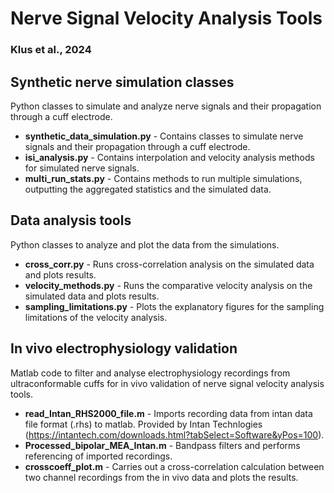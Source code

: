 # Nerve Signal Velocity Analysis Tools
### Klus et al., 2024

## Synthetic nerve simulation classes
Python classes to simulate and analyze nerve signals and their propagation through a cuff electrode.
- **synthetic_data_simulation.py** - Contains classes to simulate nerve signals and their propagation through a cuff electrode.
- **isi_analysis.py** - Contains interpolation and velocity analysis methods for simulated nerve signals.
- **multi_run_stats.py** - Contains methods to run multiple simulations, outputting the aggregated statistics and the simulated data.

## Data analysis tools
Python classes to analyze and plot the data from the simulations.
- **cross_corr.py** - Runs cross-correlation analysis on the simulated data and plots results.
- **velocity_methods.py** - Runs the comparative velocity analysis on the simulated data and plots results.
- **sampling_limitations.py** - Plots the explanatory figures for the sampling limitations of the velocity analysis.

## In vivo electrophysiology validation
Matlab code to filter and analyse electrophysiology recordings from ultraconformable cuffs for in vivo validation of nerve signal velocity analysis tools.
- **read_Intan_RHS2000_file.m** - Imports recording data from intan data file format (.rhs) to matlab. Provided by Intan Technlogies (https://intantech.com/downloads.html?tabSelect=Software&yPos=100).
- **Processed_bipolar_MEA_Intan.m** - Bandpass filters and performs referencing of imported recordings.
- **crosscoeff_plot.m** - Carries out a cross-correlation calculation between two channel recordings from the in vivo data and plots the results.
